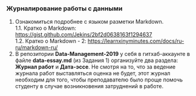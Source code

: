 ### Журналирование работы с данными

1. Ознакомиться подробнее с языком разметки Markdown.    
1.1. Кратко о Markdown: https://gist.github.com/Jekins/2bf2d0638163f1294637      
1.2. Кратко о Markdown - 2: https://learnxinyminutes.com/docs/ru-ru/markdown-ru/     
2. В репозитории  **Data-Management-2019** у себя в гитхаб-аккаунте в файле **data-essay.md** (из Задания 1) организуйте два раздела:
**Журнал работ** и **Дата-эссе**. Не смотря на то, что за ведение журнала работ выставляться оценка не будет, этот журнал необходим для того, чтобы преподавателю было проще помочь студенту в случае возникновения затруднений в работе.      
